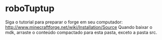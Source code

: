 # roboTuptup
Siga o tutorial para preparar o forge em seu computador: http://www.minecraftforge.net/wiki/Installation/Source
Quando baixar o mdk, arraste o conteúdo compactado para esta pasta, exceto a pasta src.